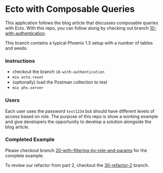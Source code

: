 # Ecto with Composable Queries

This application follows the blog article that discusses composable queries with Ecto. With this repo, you can follow along by checking out branch [10-with-authentication](https://github.com/rbeene/ecto_example/tree/10-with-authentication). 

This branch contains a typical Phoenix 1.3 setup with a number of tables and seeds. 

### Instructions

  * checkout the branch `10-with-authentication`
  * `mix ecto.reset`
  * (optionally) load the Postman collection to test
  * `mix phx.server`

### Users

Each user uses the password `test1234` but should have different levels of access based on role. The purpose of this repo is show a working example and give developers the opportunity to develop a solution alongside the blog article.

### Completed Example

Please checkout branch [20-with-filtering-by-role-and-params](https://github.com/rbeene/ecto_example/tree/20-with-filtering-by-role-and-params) for the complete example.

To review our refactor from part 2, checkout the [30-refactor-2](https://github.com/rbeene/ecto_example/tree/30-refactor-2) branch. 
